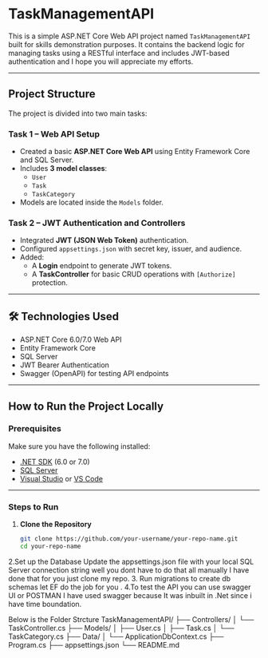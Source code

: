 # TaskManagementAPI

This is a simple ASP.NET Core Web API project named `TaskManagementAPI` built for skills demonstration purposes. 
It contains the backend logic for managing tasks using a RESTful interface and includes JWT-based authentication and I hope you will appreciate my efforts.

---

##  Project Structure

The project is divided into two main tasks:

###  Task 1 – Web API Setup
- Created a basic **ASP.NET Core Web API** using Entity Framework Core and SQL Server.
- Includes **3 model classes**:
  - `User`
  - `Task`
  - `TaskCategory`
- Models are located inside the `Models` folder.

###  Task 2 – JWT Authentication and Controllers
- Integrated **JWT (JSON Web Token)** authentication.
- Configured `appsettings.json` with secret key, issuer, and audience.
- Added:
  - A **Login** endpoint to generate JWT tokens.
  - A **TaskController** for basic CRUD operations with `[Authorize]` protection.

---

## 🛠️ Technologies Used
- ASP.NET Core 6.0/7.0 Web API
- Entity Framework Core
- SQL Server
- JWT Bearer Authentication
- Swagger (OpenAPI) for testing API endpoints

---

##  How to Run the Project Locally

### Prerequisites
Make sure you have the following installed:
- [.NET SDK](https://dotnet.microsoft.com/download) (6.0 or 7.0)
- [SQL Server](https://www.microsoft.com/en-us/sql-server/sql-server-downloads)
- [Visual Studio](https://visualstudio.microsoft.com/) or [VS Code](https://code.visualstudio.com/)

---

### Steps to Run

1. **Clone the Repository**  
   ```bash
   git clone https://github.com/your-username/your-repo-name.git
   cd your-repo-name
2.Set up the Database
Update the appsettings.json file with your local SQL Server connection string well you dont have to do that all manually I have done that for you just clone my repo.
3. Run migrations to create db schemas let EF do the job for you .
4.To test the API you can use swagger UI or POSTMAN I have used swagger because It was inbuilt in .Net since i have time boundation.

Below is the Folder Strcture
TaskManagementAPI/
├── Controllers/
│   └── TaskController.cs
├── Models/
│   ├── User.cs
│   ├── Task.cs
│   └── TaskCategory.cs
├── Data/
│   └── ApplicationDbContext.cs
├── Program.cs
├── appsettings.json
└── README.md
